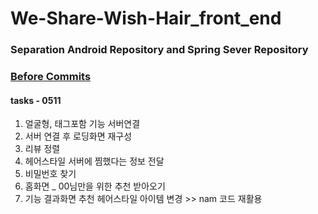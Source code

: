# We-Share-Wish-Hair_front_end

### Separation Android Repository and Spring Sever Repository
### [Before Commits](https://github.com/EunChanNam/We-Share-Wish-Hair/tree/AND)

#### tasks - 0511
1. 얼굴형, 태그포함 기능 서버연결
2. 서버 연결 후 로딩화면 재구성 
3. 리뷰 정렬
4. 헤어스타일 서버에 찜했다는 정보 전달
5. 비밀번호 찾기
6. 홈화면 _ 00님만을 위한 추천 받아오기
7. 기능 결과화면 추천 헤어스타일 아이템 변경 >> nam 코드 재활용
